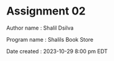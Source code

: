 ﻿# Assignment 02 

Author name : Shalil Dsilva

Program name : Shalils Book Store

Date created : 2023-10-29 8:00 pm EDT


